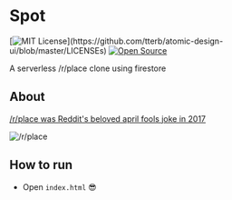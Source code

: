 # Spot
[![MIT License](https://img.shields.io/apm/l/atomic-design-ui.svg?)](https://github.com/tterb/atomic-design-ui/blob/master/LICENSEs)
[![Open Source](https://badges.frapsoft.com/os/v1/open-source.svg?v=103)](https://opensource.org/)

A serverless /r/place clone using firestore

## About
[/r/place was Reddit's beloved april fools joke in 2017](https://en.wikipedia.org/wiki/Place_(Reddit))

![/r/place](https://i.kym-cdn.com/photos/images/original/001/239/124/e46.gif)

## How to run
* Open ```index.html``` 😎
